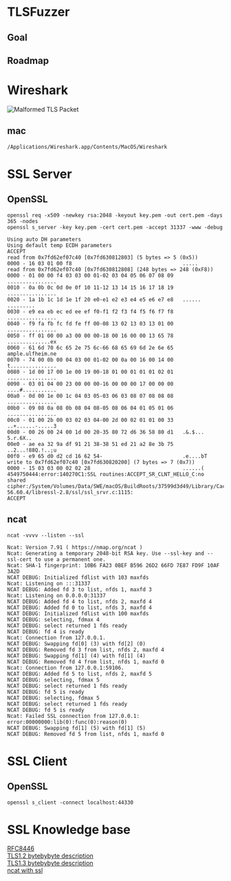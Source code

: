 # TLSFuzzer

## Goal

## Roadmap

# Wireshark  

![Malformed TLS Packet](https://raw.githubusercontent.com/davidwowa/TLSFuzzer/pics/MalformedTLSPacket.png)  

## mac
`/Applications/Wireshark.app/Contents/MacOS/Wireshark`  

# SSL Server
## OpenSSL
`openssl req -x509 -newkey rsa:2048 -keyout key.pem -out cert.pem -days 365 -nodes`  
`openssl s_server -key key.pem -cert cert.pem -accept 31337 -www -debug`  
```
Using auto DH parameters
Using default temp ECDH parameters
ACCEPT
read from 0x7fd62ef07c40 [0x7fd630812803] (5 bytes => 5 (0x5))
0000 - 16 03 01 00 f8                                    .....
read from 0x7fd62ef07c40 [0x7fd630812808] (248 bytes => 248 (0xF8))
0000 - 01 00 00 f4 03 03 00 01-02 03 04 05 06 07 08 09   ................
0010 - 0a 0b 0c 0d 0e 0f 10 11-12 13 14 15 16 17 18 19   ................
0020 - 1a 1b 1c 1d 1e 1f 20 e0-e1 e2 e3 e4 e5 e6 e7 e8   ...... .........
0030 - e9 ea eb ec ed ee ef f0-f1 f2 f3 f4 f5 f6 f7 f8   ................
0040 - f9 fa fb fc fd fe ff 00-08 13 02 13 03 13 01 00   ................
0050 - ff 01 00 00 a3 00 00 00-18 00 16 00 00 13 65 78   ..............ex
0060 - 61 6d 70 6c 65 2e 75 6c-66 68 65 69 6d 2e 6e 65   ample.ulfheim.ne
0070 - 74 00 0b 00 04 03 00 01-02 00 0a 00 16 00 14 00   t...............
0080 - 1d 00 17 00 1e 00 19 00-18 01 00 01 01 01 02 01   ................
0090 - 03 01 04 00 23 00 00 00-16 00 00 00 17 00 00 00   ....#...........
00a0 - 0d 00 1e 00 1c 04 03 05-03 06 03 08 07 08 08 08   ................
00b0 - 09 08 0a 08 0b 08 04 08-05 08 06 04 01 05 01 06   ................
00c0 - 01 00 2b 00 03 02 03 04-00 2d 00 02 01 01 00 33   ..+......-.....3
00d0 - 00 26 00 24 00 1d 00 20-35 80 72 d6 36 58 80 d1   .&.$... 5.r.6X..
00e0 - ae ea 32 9a df 91 21 38-38 51 ed 21 a2 8e 3b 75   ..2...!88Q.!..;u
00f0 - e9 65 d0 d2 cd 16 62 54-                          .e....bT
write to 0x7fd62ef07c40 [0x7fd630820200] (7 bytes => 7 (0x7))
0000 - 15 03 03 00 02 02 28                              ......(
4549750444:error:140270C1:SSL routines:ACCEPT_SR_CLNT_HELLO_C:no shared cipher:/System/Volumes/Data/SWE/macOS/BuildRoots/37599d3d49/Library/Caches/com.apple.xbs/Sources/libressl/libressl-56.60.4/libressl-2.8/ssl/ssl_srvr.c:1115:
ACCEPT
```  
## ncat
`ncat -vvvv --listen --ssl`  
```
Ncat: Version 7.91 ( https://nmap.org/ncat )
Ncat: Generating a temporary 2048-bit RSA key. Use --ssl-key and --ssl-cert to use a permanent one.
Ncat: SHA-1 fingerprint: 10B6 FA23 0BEF B596 26D2 66FD 7E87 FD9F 10AF 3A2D
NCAT DEBUG: Initialized fdlist with 103 maxfds
Ncat: Listening on :::31337
NCAT DEBUG: Added fd 3 to list, nfds 1, maxfd 3
Ncat: Listening on 0.0.0.0:31337
NCAT DEBUG: Added fd 4 to list, nfds 2, maxfd 4
NCAT DEBUG: Added fd 0 to list, nfds 3, maxfd 4
NCAT DEBUG: Initialized fdlist with 100 maxfds
NCAT DEBUG: selecting, fdmax 4
NCAT DEBUG: select returned 1 fds ready
NCAT DEBUG: fd 4 is ready
Ncat: Connection from 127.0.0.1.
NCAT DEBUG: Swapping fd[0] (3) with fd[2] (0)
NCAT DEBUG: Removed fd 3 from list, nfds 2, maxfd 4
NCAT DEBUG: Swapping fd[1] (4) with fd[1] (4)
NCAT DEBUG: Removed fd 4 from list, nfds 1, maxfd 0
Ncat: Connection from 127.0.0.1:59106.
NCAT DEBUG: Added fd 5 to list, nfds 2, maxfd 5
NCAT DEBUG: selecting, fdmax 5
NCAT DEBUG: select returned 1 fds ready
NCAT DEBUG: fd 5 is ready
NCAT DEBUG: selecting, fdmax 5
NCAT DEBUG: select returned 1 fds ready
NCAT DEBUG: fd 5 is ready
Ncat: Failed SSL connection from 127.0.0.1: error:00000000:lib(0):func(0):reason(0)
NCAT DEBUG: Swapping fd[1] (5) with fd[1] (5)
NCAT DEBUG: Removed fd 5 from list, nfds 1, maxfd 0
```  
# SSL Client
## OpenSSL
`openssl s_client -connect localhost:44330`  
 
# SSL Knowledge base

[RFC8446](https://datatracker.ietf.org/doc/html/rfc8446#appendix-A.1)  
[TLS1.2 bytebybyte description](https://tls12.xargs.org)  
[TLS1.3 bytebybyte description](https://tls13.xargs.org)  
[ncat with ssl](https://nmap.org/ncat/guide/ncat-ssl.html)  

